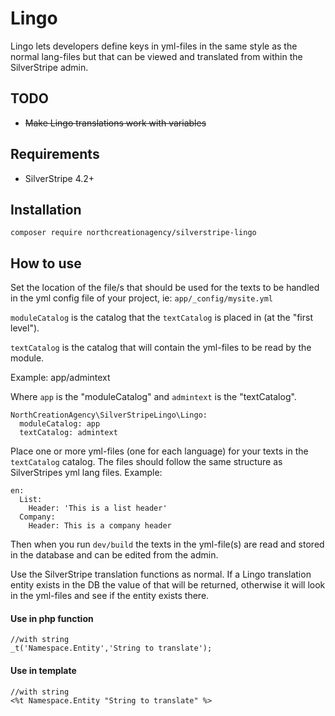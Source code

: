 # Lingo

Lingo lets developers define keys in yml-files in the same style as the normal lang-files but that can be viewed and translated from within the SilverStripe admin.

## TODO
* ~~Make Lingo translations work with variables~~ 
## Requirements

* SilverStripe 4.2+

## Installation

`composer require northcreationagency/silverstripe-lingo`

## How to use

Set the location of the file/s that should be used for the texts to be handled in the yml config file of your project, ie:  `app/_config/mysite.yml`

`moduleCatalog` is the catalog that the `textCatalog` is placed in (at the "first level").

`textCatalog` is the catalog that will contain the yml-files to be read by the module.

Example: app/admintext

Where `app` is the "moduleCatalog" and `admintext` is the "textCatalog".

```
NorthCreationAgency\SilverStripeLingo\Lingo:
  moduleCatalog: app
  textCatalog: admintext
```
Place one or more yml-files (one for each language) for your texts in the `textCatalog` catalog.
The files should follow the same structure as SilverStripes yml lang files.
Example:

```
en:
  List:
    Header: 'This is a list header'
  Company:
    Header: This is a company header
```

Then when you run `dev/build` the texts in the yml-file(s) are read and stored in the database and can be edited from the admin.

Use the SilverStripe translation functions as normal. If a Lingo translation entity exists in the DB the value of that will be returned, otherwise it will look in the yml-files and see if the entity exists there.


#### Use in php function

```
//with string
_t('Namespace.Entity','String to translate');

```

#### Use in template
```
//with string
<%t Namespace.Entity "String to translate" %>

```
